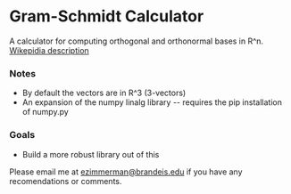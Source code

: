 # Gram-Schmidt Calculator
A calculator for computing orthogonal and orthonormal bases in R^n. [Wikepidia description](https://en.wikipedia.org/wiki/Gram%E2%80%93Schmidt_process)

### Notes
* By default the vectors are in R^3 (3-vectors)
* An expansion of the numpy linalg library -- requires the pip installation of numpy.py

### Goals
* Build a more robust library out of this

Please email me at ezimmerman@brandeis.edu if you have any recomendations or comments. 
